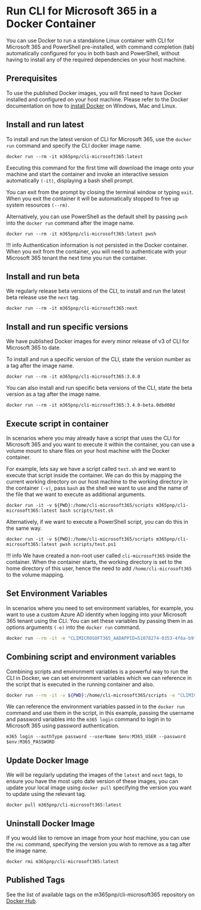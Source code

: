 # Run CLI for Microsoft 365 in a Docker Container

You can use Docker to run a standalone Linux container with CLI for Microsoft 365 and PowerShell pre-installed, with command completion (tab) automatically configured for you in both bash and PowerShell, without having to install any of the required dependencies on your host machine.

## Prerequisites

To use the published Docker images, you will first need to have Docker installed and configured on your host machine. Please refer to the Docker documentation on how to [install Docker](https://docs.docker.com/get-docker/) on Windows, Mac and Linux.

## Install and run latest

To install and run the latest version of CLI for Microsoft 365, use the `docker run` command and specify the CLI docker image name.

```
docker run --rm -it m365pnp/cli-microsoft365:latest
```

Executing this command for the first time will download the image onto your machine and start the container and invoke an interactive session automatically `(-it)`, displaying a bash shell prompt.

You can exit from the prompt by closing the terminal window or typing `exit`. When you exit the container it will be automatically stopped to free up system resources `(--rm)`.


Alternatively, you can use PowerShell as the default shell by passing `pwsh` into the `docker run` command after the image name.

```
docker run --rm -it m365pnp/cli-microsoft365:latest pwsh
```

!!! info
    Authentication information is not persisted in the Docker container. When you exit from the container, you will need to authenticate with your Microsoft 365 tenant the next time you run the container.

## Install and run beta

We regularly release beta versions of the CLI, to install and run the latest beta release use the `next` tag.

```
docker run --rm -it m365pnp/cli-microsoft365:next
```

## Install and run specific versions

We have published Docker images for every minor release of v3 of CLI for Microsoft 365 to date. 

To install and run a specific version of the CLI, state the version number as a tag after the image name.

```
docker run --rm -it m365pnp/cli-microsoft365:3.0.0
```

You can also install and run specific beta versions of the CLI, state the beta version as a tag after the image name.

```
docker run --rm -it m365pnp/cli-microsoft365:3.4.0-beta.0dbd08d
```

## Execute script in container

In scenarios where you may already have a script that uses the CLI for Microsoft 365 and you want to execute it within the container, you can use a volume mount to share files on your host machine with the Docker container.

For example, lets say we have a script called `test.sh` and we want to execute that script inside the container. We can do this by mapping the current working directory on our host machine to the working directory in the container `(-v)`, pass `bash` as the shell we want to use and the name of the file that we want to execute as additional arguments.

```
docker run -it -v ${PWD}:/home/cli-microsoft365/scripts m365pnp/cli-microsoft365:latest bash scripts/test.sh
```

Alternatively, if we want to execute a PowerShell script, you can do this in the same way.

```
docker run -it -v ${PWD}:/home/cli-microsoft365/scripts m365pnp/cli-microsoft365:latest pwsh scripts/test.ps1
```

!!! info
    We have created a non-root user called `cli-microsoft365` inside the container.  When the container starts, the working directory is set to the home directory of this user, hence the need to add `/home/cli-microsoft365` to the volume mapping.

## Set Environment Variables

In scenarios where you need to set environment variables, for example, you want to use a custom Azure AD identity when logging into your Microsoft 365 tenant using the CLI. You can set these variables by passing them in as options arguments `(-e)` into the `docker run` command.

```sh
docker run --rm -it -e "CLIMICROSOFT365_AADAPPID=51078274-0353-4f6a-b9f5-8674ab2e524c" -e "CLIMICROSOFT365_TENANT=9455bc83-d5af-4ccf-93f6-0af3f71aaf8e" m365pnp/cli-microsoft365:latest
```

## Combining script and environment variables

Combining scripts and environment variables is a powerful way to run the CLI in Docker, we can set environment variables which we can reference in the script that is executed in the running container and also.

```sh
docker run --rm -it -v ${PWD}:/home/cli-microsoft365/scripts -e "CLIMICROSOFT365_AADAPPID=da049853-dd90-49df-aa21-4e0c8b646a36" -e "CLIMICROSOFT365_TENANT=e8954f17-a373-4b61-b54d-45c038fe3188" -e "M365_USER=user@contoso.com" -e "M365_PASSWORD=password" m365pnp/cli-microsoft365:next pwsh scripts/script.ps1
```

We can reference the environment variables passed in to the `docker run` command and use them in the script, in this example, passing the username and password variables into the `m365 login` command to login in to Microsoft 365 using password authentication.

```
m365 login --authType password --userName $env:M365_USER --password $env:M365_PASSWORD
```

## Update Docker Image

We will be regularly updating the images of the `latest` and `next` tags, to ensure you have the most upto date version of these images, you can update your local image using `docker pull` specifying the version you want to update using the relevant tag.

```
docker pull m365pnp/cli-microsoft365:latest
```

## Uninstall Docker Image

If you would like to remove an image from your host machine, you can use the `rmi` command, specifying the version you wish to remove as a tag after the image name.

```
docker rmi m365pnp/cli-microsoft365:latest
```

## Published Tags

See the list of available tags on the m365pnp/cli-microsoft365 repository on [Docker Hub](https://hub.docker.com/repository/docker/m365pnp/cli-microsoft365/).
